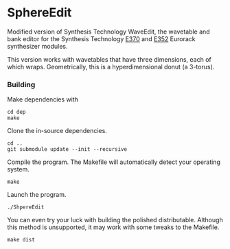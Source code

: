 # SphereEdit

Modified version of Synthesis Technology WaveEdit, the wavetable and bank editor for the Synthesis Technology [E370](http://synthtech.com/eurorack/E370/) and [E352](http://synthtech.com/eurorack/E352/) Eurorack synthesizer modules.

This version works with wavetables that have three dimensions, each of which wraps. Geometrically, this is a hyperdimensional donut (a 3-torus).

### Building

Make dependencies with

	cd dep
	make

Clone the in-source dependencies.

	cd ..
	git submodule update --init --recursive

Compile the program. The Makefile will automatically detect your operating system.

	make

Launch the program.

	./ShpereEdit

You can even try your luck with building the polished distributable. Although this method is unsupported, it may work with some tweaks to the Makefile.

	make dist
